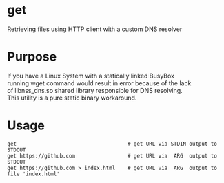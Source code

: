 # get
Retrieving files using HTTP client with a custom DNS resolver<br>

# Purpose
If you have a Linux System with a statically linked BusyBox<br>
running wget command would result in error because of the lack<br>
of libnss_dns.so shared library responsible for DNS resolving.<br>
This utility is a pure static binary workaround.

# Usage
    get                                    # get URL via STDIN output to STDOUT
    get https://github.com                 # get URL via  ARG  output to STDOUT
    get https://github.com > index.html    # get URL via  ARG  output to file 'index.html'
